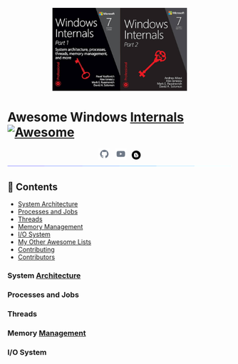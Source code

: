 <p align="center"><a href="https://learn.microsoft.com/sysinternals/resources/windows-internals">
  <img width="30%" src="https://github.com/cybersecurity-dev/cybersecurity-dev/blob/main/assets/winternals1.jpg" /><img width="29.8%" src="https://github.com/cybersecurity-dev/cybersecurity-dev/blob/main/assets/winternals2.jpg" />
</a></p>

# Awesome Windows [Internals]() [![Awesome](https://awesome.re/badge.svg)](https://awesome.re) 

<p align="center">
    <a href="https://github.com/cybersecurity-dev/"><img height="25" src="https://github.com/cybersecurity-dev/cybersecurity-dev/blob/main/assets/github.svg" alt="GitHub"></a>
    &nbsp;
    <a href="https://www.youtube.com/@CyberThreatDefence"><img height="25" src="https://github.com/cybersecurity-dev/cybersecurity-dev/blob/main/assets/youtube.svg" alt="YouTube"></a>
    &nbsp;
    <a href="https://cyberthreatdefence.com/my_awesome_lists"><img height="20" src="https://github.com/cybersecurity-dev/cybersecurity-dev/blob/main/assets/blog.svg" alt="My Awesome Lists"></a>
    <img src="https://github.com/cybersecurity-dev/cybersecurity-dev/blob/main/assets/bar.gif">
</p>


## 📖 Contents
- [System Architecture](#system-architecture)
- [Processes and Jobs](#processes-and-jobs)
- [Threads](#threads)
- [Memory Management](#memory-management)
- [I/O System](#io-system)
- [My Other Awesome Lists](#my-other-awesome-lists)
- [Contributing](#contributing)
- [Contributors](#contributors)


### System [Architecture](https://en.wikipedia.org/wiki/Architecture_of_Windows_NT)

### Processes and Jobs

### Threads

### Memory [Management](https://en.wikipedia.org/wiki/Memory_management_(operating_systems))

### I/O System
